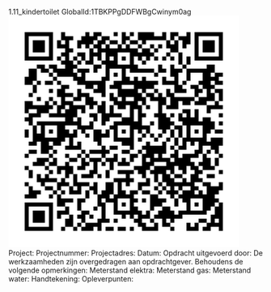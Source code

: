 1.11_kindertoilet
GlobalId:1TBKPPgDDFWBgCwinym0ag
![picture](https://github.com/C-Claus/Data-Files/blob/master/QR_codes/KDV/1.11_kindertoilet.png)
Project:
Projectnummer:
Projectadres:
Datum:
Opdracht uitgevoerd door:
De werkzaamheden zijn overgedragen aan opdrachtgever. Behoudens de volgende opmerkingen:
Meterstand elektra:
Meterstand gas:
Meterstand water:
Handtekening:
Opleverpunten:
